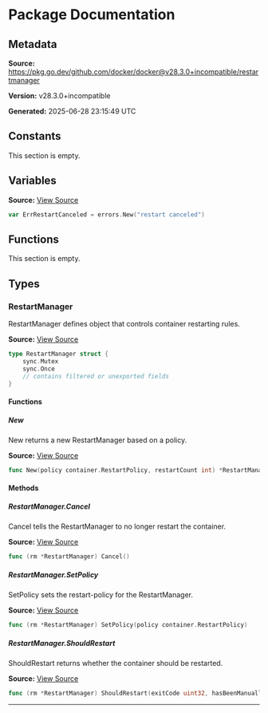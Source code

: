 # Package Documentation

## Metadata

**Source:** https://pkg.go.dev/github.com/docker/docker@v28.3.0+incompatible/restartmanager

**Version:** v28.3.0+incompatible

**Generated:** 2025-06-28 23:15:49 UTC

## Constants

This section is empty.

## Variables

**Source:** [View Source](https://github.com/docker/docker/blob/v28.3.0/restartmanager/restartmanager.go#L20)

```go
var ErrRestartCanceled = errors.New("restart canceled")
```

## Functions

This section is empty.

## Types

### RestartManager

RestartManager defines object that controls container restarting rules.

**Source:** [View Source](https://github.com/docker/docker/blob/v28.3.0/restartmanager/restartmanager.go#L23)  

```go
type RestartManager struct {
	sync.Mutex
	sync.Once
	// contains filtered or unexported fields
}
```

#### Functions

##### New

New returns a new RestartManager based on a policy.

**Source:** [View Source](https://github.com/docker/docker/blob/v28.3.0/restartmanager/restartmanager.go#L35)  

```go
func New(policy container.RestartPolicy, restartCount int) *RestartManager
```

#### Methods

##### RestartManager.Cancel

Cancel tells the RestartManager to no longer restart the container.

**Source:** [View Source](https://github.com/docker/docker/blob/v28.3.0/restartmanager/restartmanager.go#L126)  

```go
func (rm *RestartManager) Cancel()
```

##### RestartManager.SetPolicy

SetPolicy sets the restart-policy for the RestartManager.

**Source:** [View Source](https://github.com/docker/docker/blob/v28.3.0/restartmanager/restartmanager.go#L40)  

```go
func (rm *RestartManager) SetPolicy(policy container.RestartPolicy)
```

##### RestartManager.ShouldRestart

ShouldRestart returns whether the container should be restarted.

**Source:** [View Source](https://github.com/docker/docker/blob/v28.3.0/restartmanager/restartmanager.go#L47)  

```go
func (rm *RestartManager) ShouldRestart(exitCode uint32, hasBeenManuallyStopped bool, executionDuration time.Duration) (bool, chan error, error)
```

---

